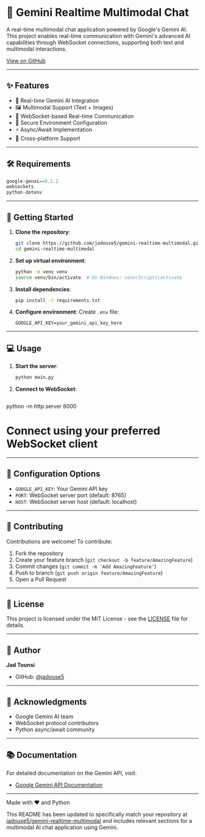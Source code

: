 # 🤖 Gemini Realtime Multimodal Chat

A real-time multimodal chat application powered by Google's Gemini AI. This project enables real-time communication with Gemini's advanced AI capabilities through WebSocket connections, supporting both text and multimodal interactions.

[View on GitHub](https://github.com/jadouse5/gemini-realtime-multimodal)

---

## ✨ Features

- 🎯 Real-time Gemini AI Integration
- 🖼️ Multimodal Support (Text + Images)
- 🔄 WebSocket-based Real-time Communication
- 🔐 Secure Environment Configuration
- ⚡ Async/Await Implementation
- 📱 Cross-platform Support

---

## 🛠️ Requirements

```python
google-genai==0.2.2
websockets
python-dotenv
```

---

## 🚀 Getting Started

1. **Clone the repository**:
   ```bash
   git clone https://github.com/jadouse5/gemini-realtime-multimodal.git
   cd gemini-realtime-multimodal
   ```

2. **Set up virtual environment**:
   ```bash
   python -m venv venv
   source venv/bin/activate  # On Windows: venv\Scripts\activate
   ```

3. **Install dependencies**:
   ```bash
   pip install -r requirements.txt
   ```

4. **Configure environment**:
   Create `.env` file:
   ```env
   GOOGLE_API_KEY=your_gemini_api_key_here
   ```

---

## 💻 Usage

1. **Start the server**:
   ```bash
   python main.py
   ```

2. **Connect to WebSocket**:
   ```bash
python -m http.server 8000
   # Connect using your preferred WebSocket client

---

## 🔧 Configuration Options

- `GOOGLE_API_KEY`: Your Gemini API key
- `PORT`: WebSocket server port (default: 8765)
- `HOST`: WebSocket server host (default: localhost)

---

## 🤝 Contributing

Contributions are welcome! To contribute:

1. Fork the repository
2. Create your feature branch (`git checkout -b feature/AmazingFeature`)
3. Commit changes (`git commit -m 'Add AmazingFeature'`)
4. Push to branch (`git push origin feature/AmazingFeature`)
5. Open a Pull Request

---

## 📝 License

This project is licensed under the MIT License - see the [LICENSE](LICENSE) file for details.

---

## 👤 Author

**Jad Tounsi**
- GitHub: [@jadouse5](https://github.com/jadouse5)

---

## 🙏 Acknowledgments

- Google Gemini AI team
- WebSocket protocol contributors
- Python async/await community

---

## 📚 Documentation

For detailed documentation on the Gemini API, visit:
- [Google Gemini API Documentation](https://ai.google.dev/docs)

---

Made with ❤️ and Python

This README has been updated to specifically match your repository at [jadouse5/gemini-realtime-multimodal](https://github.com/jadouse5/gemini-realtime-multimodal) and includes relevant sections for a multimodal AI chat application using Gemini.
